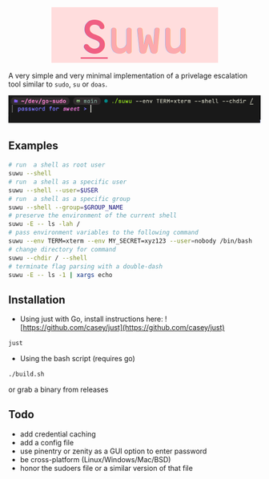 <p></p>
<p align="center">
  <img src="assets/suwu.png" />
</p>

A very simple and very minimal implementation of a privelage escalation tool similar to
`sudo`, `su` or `doas`.

![](assets/ex1.png)

## Examples
```sh
# run  a shell as root user
suwu --shell
# run  a shell as a specific user
suwu --shell --user=$USER
# run  a shell as a specific group
suwu --shell --group=$GROUP_NAME
# preserve the environment of the current shell
suwu -E -- ls -lah /
# pass environment variables to the following command
suwu --env TERM=xterm --env MY_SECRET=xyz123 --user=nobody /bin/bash
# change directory for command
suwu --chdir / --shell
# terminate flag parsing with a double-dash
suwu -E -- ls -1 | xargs echo
```
## Installation
- Using just with Go, install instructions here: ![https://github.com/casey/just](https://github.com/casey/just)
```sh
just
```

- Using the bash script (requires go)
```sh
./build.sh
```

or grab a binary from releases

## Todo
- add credential caching
- add a config file
- use pinentry or zenity as a GUI option to enter password
- be cross-platform (Linux/Windows/Mac/BSD)
- honor the sudoers file or a similar version of that file

